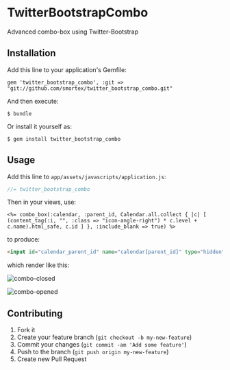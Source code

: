 # TwitterBootstrapCombo

Advanced combo-box using Twitter-Bootstrap

## Installation

Add this line to your application's Gemfile:

    gem 'twitter_bootstrap_combo', :git => "git://github.com/smortex/twitter_bootstrap_combo.git"

And then execute:

    $ bundle

Or install it yourself as:

    $ gem install twitter_bootstrap_combo

## Usage

Add this line to `app/assets/javascripts/application.js`:

~~~js
//= twitter_bootstrap_combo
~~~

Then in your views, use:

~~~erb
<%= combo_box(:calendar, :parent_id, Calendar.all.collect { |c| [ (content_tag(:i, "", :class => "icon-angle-right") * c.level + c.name).html_safe, c.id ] }, :include_blank => true) %>
~~~

to produce:

~~~html
<input id="calendar_parent_id" name="calendar[parent_id]" type="hidden" value="6" /><div class="btn-group"><a href="#" class="btn dropdown-toggle" data-toggle="dropdown"><span class="combo_box_text">Child 1</span> <i class="icon-caret-down"></i></a><ul class="dropdown-menu" data-for="calendar_parent_id"><li class=""><a href="#" class="combo_box_item">(None)</a></li><li class=""><a href="#" class="combo_box_item" data-value="5">Root</a></li><li class="active"><a href="#" class="combo_box_item" data-value="6"><i class="icon-angle-right"></i>Child 1</a></li><li class=""><a href="#" class="combo_box_item" data-value="8"><i class="icon-angle-right"></i><i class="icon-angle-right"></i>SubChild 1</a></li><li class=""><a href="#" class="combo_box_item" data-value="9"><i class="icon-angle-right"></i><i class="icon-angle-right"></i>SubChild 2</a></li><li class=""><a href="#" class="combo_box_item" data-value="7"><i class="icon-angle-right"></i>Child 2</a></li></ul></div>
~~~

which render like this:

![combo-closed](http://img11.hostingpics.net/pics/892421comboboxclosed.png)

![combo-opened](http://img11.hostingpics.net/pics/781716comboboxopened.png)

## Contributing

1. Fork it
2. Create your feature branch (`git checkout -b my-new-feature`)
3. Commit your changes (`git commit -am 'Add some feature'`)
4. Push to the branch (`git push origin my-new-feature`)
5. Create new Pull Request
